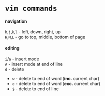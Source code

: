 # `vim commands`

#### navigation

`h`,`j`,`k`,`l` - left, down, right, up  
`H`,`M`,`L` - go to top, middle, bottom of page  

#### editing

`i`/`a` - insert mode  
`A` - insert mode at end of line  
`d` - delete
- `w` - delete to end of word  (**inc.** current char)
- `e` - delete to end of word  (**exc.** current char)
- `$` - delete to end of line  
